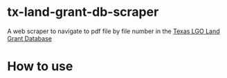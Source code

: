 # tx-land-grant-db-scraper
A web scraper to navigate to pdf file by file number in the [Texas LGO Land Grant Database](http://www.glo.texas.gov/history/archives/land-grants/index.cfm)

# How to use

